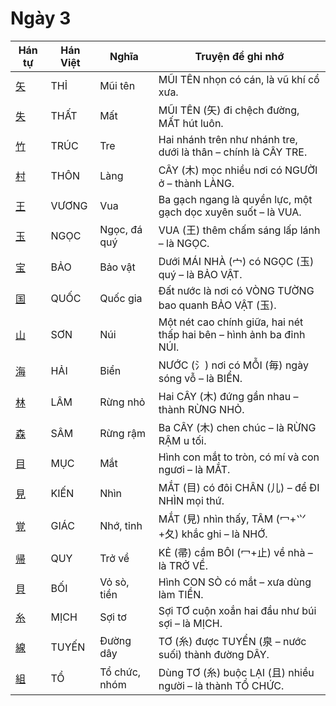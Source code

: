 # Ngày 3

| Hán tự | Hán Việt | Nghĩa | Truyện để ghi nhớ |
| ------------------------------------------------ | -------- | ------------- | -------------------------------------------------------------------- |
| [矢](https://mazii.net/vi-VN/search/kanji/javi/矢) | THỈ | Mũi tên | MŨI TÊN nhọn có cán, là vũ khí cổ xưa. |
| [失](https://mazii.net/vi-VN/search/kanji/javi/失) | THẤT | Mất | MŨI TÊN (矢) đi chệch đường, MẤT hút luôn. |
| [竹](https://mazii.net/vi-VN/search/kanji/javi/竹) | TRÚC | Tre | Hai nhánh trên như nhánh tre, dưới là thân – chính là CÂY TRE. |
| [村](https://mazii.net/vi-VN/search/kanji/javi/村) | THÔN | Làng | CÂY (木) mọc nhiều nơi có NGƯỜI ở – thành LÀNG. |
| [王](https://mazii.net/vi-VN/search/kanji/javi/王) | VƯƠNG | Vua | Ba gạch ngang là quyền lực, một gạch dọc xuyên suốt – là VUA. |
| [玉](https://mazii.net/vi-VN/search/kanji/javi/玉) | NGỌC | Ngọc, đá quý | VUA (王) thêm chấm sáng lấp lánh – là NGỌC. |
| [宝](https://mazii.net/vi-VN/search/kanji/javi/宝) | BẢO | Bảo vật | Dưới MÁI NHÀ (宀) có NGỌC (玉) quý – là BẢO VẬT. |
| [国](https://mazii.net/vi-VN/search/kanji/javi/国) | QUỐC | Quốc gia | Đất nước là nơi có VÒNG TƯỜNG bao quanh BẢO VẬT (玉). |
| [山](https://mazii.net/vi-VN/search/kanji/javi/山) | SƠN | Núi | Một nét cao chính giữa, hai nét thấp hai bên – hình ảnh ba đỉnh NÚI. |
| [海](https://mazii.net/vi-VN/search/kanji/javi/海) | HẢI | Biển | NƯỚC (氵) nơi có MỖI (毎) ngày sóng vỗ – là BIỂN. |
| [林](https://mazii.net/vi-VN/search/kanji/javi/林) | LÂM | Rừng nhỏ | Hai CÂY (木) đứng gần nhau – thành RỪNG NHỎ. |
| [森](https://mazii.net/vi-VN/search/kanji/javi/森) | SÂM | Rừng rậm | Ba CÂY (木) chen chúc – là RỪNG RẬM u tối. |
| [目](https://mazii.net/vi-VN/search/kanji/javi/目) | MỤC | Mắt | Hình con mắt to tròn, có mí và con ngươi – là MẮT. |
| [見](https://mazii.net/vi-VN/search/kanji/javi/見) | KIẾN | Nhìn | MẮT (目) có đôi CHÂN (儿) – để ĐI NHÌN mọi thứ. |
| [覚](https://mazii.net/vi-VN/search/kanji/javi/覚) | GIÁC | Nhớ, tỉnh | MẮT (見) nhìn thấy, TÂM (冖+⺍+夂) khắc ghi – là NHỚ. |
| [帰](https://mazii.net/vi-VN/search/kanji/javi/帰) | QUY | Trở về | KẺ (帚) cầm BÔI (冖+止) về nhà – là TRỞ VỀ. |
| [貝](https://mazii.net/vi-VN/search/kanji/javi/貝) | BỐI | Vỏ sò, tiền | Hình CON SÒ có mắt – xưa dùng làm TIỀN. |
| [糸](https://mazii.net/vi-VN/search/kanji/javi/糸) | MỊCH | Sợi tơ | Sợi TƠ cuộn xoắn hai đầu như búi sợi – là MỊCH. |
| [線](https://mazii.net/vi-VN/search/kanji/javi/線) | TUYẾN | Đường dây | TƠ (糸) được TUYỂN (泉 – nước suối) thành đường DÂY. |
| [組](https://mazii.net/vi-VN/search/kanji/javi/組) | TỔ | Tổ chức, nhóm | Dùng TƠ (糸) buộc LẠI (且) nhiều người – là thành TỔ CHỨC. |
